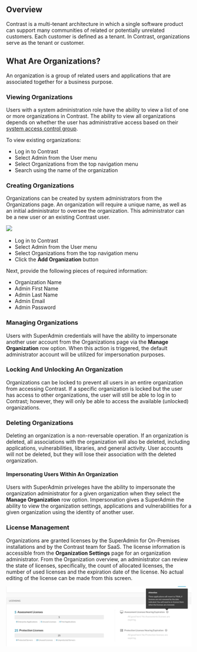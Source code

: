 <!--
title: "Organizations within Contrast"
description: "Creating, Managing and Deleting Organizations"
tags: "TeamServer organizations license defense protect RASP IAST assess"
-->

## Overview
Contrast is a multi-tenant architecture in which a single software product can support many communities of related or potentially unrelated customers. Each customer is defined as a tenant. In Contrast, organizations serve as the tenant or customer. 

## What Are Organizations?
An organization is a group of related users and applications that are associated together for a business purpose. 

### Viewing Organizations
Users with a system administration role have the ability to view a list of one or more organizations in Contrast. The ability to view all organizations depends on whether the user has administrative access based on their [system access control group](user_tsguideset.html#access). 

To view existing organizations:

* Log in to Contrast
* Select Admin from the User menu
* Select Organizations from the top navigation menu
* Search using the name of the organization

### Creating Organizations
Organizations can be created by system administrators from the Organizations page. An organization will require a unique name, as well as an initial administrator to oversee the organization. This administrator can be a new user or an existing Contrast user. 

<a href="assets/images/Create_Org.png" rel="lightbox" title="Add Organization"><img class="thumbnail" src="assets/images/Create_Org.png"/></a>

* Log in to Contrast
* Select Admin from the User menu
* Select Organizations from the top navigation menu
* Click the **Add Organization** button

Next, provide the following pieces of required information:
- Organization Name
- Admin First Name
- Admin Last Name
- Admin Email
- Admin Password

### Managing Organizations
Users with SuperAdmin credentials will have the ability to impersonate another user account from the Organizations page via the **Manage Organization** row option. When this action is triggered, the default administrator account will be utilized for impersonation purposes.

### Locking And Unlocking An Organization
Organizations can be locked to prevent all users in an entire organization from accessing Contrast. If a specific organization is locked but the user has access to other organizations, the user will still be able to log in to Contrast; however, they will only be able to access the available (unlocked) organizations. 

### Deleting Organizations
Deleting an organization is a non-reversable operation. If an organization is deleted, all associations with the organization will also be deleted, including applications, vulnerabilities, libraries, and general activity. User accounts will not be deleted, but they will lose their association with the deleted organization.

#### Impersonating Users Within An Organization
Users with SuperAdmin priveleges have the ability to impersonate the organization administrator for a given organization when they select the **Manage Organization** row option. Impersonation gives a SuperAdmin the ability to view the organization settings, applications and vulnerabilities for a given organization using the identity of another user.

### License Management
Organizations are granted licenses by the SuperAdmin for On-Premises installations and by the Contrast team for SaaS. The license information is accessible from the **Organization Settings** page for an organization administrator. From the Organization overview, an administrator can review the state of licenses, specifically, the count of allocated licenses, the number of used licenses and the expiration date of the license. No actual editing of the license can be made from this screen.

<a href="assets/images/OrgSettings_license.png" rel="lightbox" title="License Statistics"><img class="thumbnail" src="assets/images/OrgSettings_license.png"/></a>

